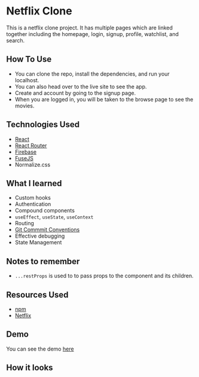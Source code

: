 # Netflix Clone
This is a netflix clone project. It has multiple pages which are linked together including the homepage, login, signup, profile, watchlist, and search.

## How To Use
- You can clone the repo, install the dependencies, and run your localhost.
- You can also head over to the live site to see the app.
- Create and account by going to the signup page.
- When you are logged in, you will be taken to the browse page to see the movies.
## Technologies Used
* [React](https://reactjs.org/)
* [React Router](https://reactrouter.com/docs/en/v6/getting-started/tutorial)
* [Firebase](https://firebase.google.com/)
* [FuseJS](https://fusejs.io/)
* Normalize.css 

## What I learned
- Custom hooks
- Authentication
- Compound components
- `useEffect`, `useState`, `useContext`
- Routing  
- [Git Commmit Conventions](https://raw.githubusercontent.com/legend80s/commit-msg-linter/master/assets/demo-7-compressed.png)  
- Effective debugging
- State Management

## Notes to remember
- `...restProps` is used to to pass props to the component and its children.

## Resources Used
- [npm](https://www.npmjs.com/)
- [Netflix](https://www.netflix.com/gh/)

## Demo 
You can see the demo [here]()

## How it looks

